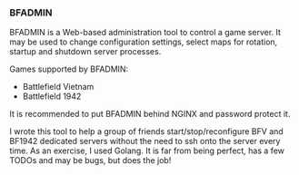 ### BFADMIN

BFADMIN is a Web-based administration tool to control a game server. It may be used to
change configuration settings, select maps for rotation, startup and shutdown server processes.

Games supported by BFADMIN:

- Battlefield Vietnam
- Battlefield 1942

It is recommended to put BFADMIN behind NGINX and password protect it.

I wrote this tool to help a group of friends start/stop/reconfigure BFV and BF1942 dedicated servers without the need to ssh onto the server every time.
As an exercise, I used Golang. It is far from being perfect, has a few TODOs and may be bugs, but does the job! 
